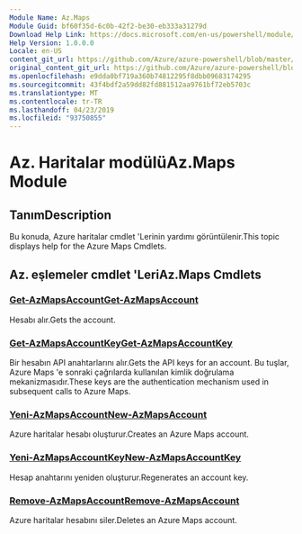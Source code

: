 ```yaml
---
Module Name: Az.Maps
Module Guid: bf60f35d-6c0b-42f2-be30-eb333a31279d
Download Help Link: https://docs.microsoft.com/en-us/powershell/module/az.maps
Help Version: 1.0.0.0
Locale: en-US
content_git_url: https://github.com/Azure/azure-powershell/blob/master/src/Maps/Maps/help/Az.Maps.md
original_content_git_url: https://github.com/Azure/azure-powershell/blob/master/src/Maps/Maps/help/Az.Maps.md
ms.openlocfilehash: e9dda0bf719a360b74812295f8dbb09683174295
ms.sourcegitcommit: 43f4bdf2a59dd82fd881512aa9761bf72eb5703c
ms.translationtype: MT
ms.contentlocale: tr-TR
ms.lasthandoff: 04/23/2019
ms.locfileid: "93750855"
---
```

# <span data-ttu-id="30d52-101">Az. Haritalar modülü</span><span class="sxs-lookup"><span data-stu-id="30d52-101">Az.Maps Module</span></span>
## <span data-ttu-id="30d52-102">Tanım</span><span class="sxs-lookup"><span data-stu-id="30d52-102">Description</span></span>
<span data-ttu-id="30d52-103">Bu konuda, Azure haritalar cmdlet 'Lerinin yardımı görüntülenir.</span><span class="sxs-lookup"><span data-stu-id="30d52-103">This topic displays help for the Azure Maps Cmdlets.</span></span>

## <span data-ttu-id="30d52-104">Az. eşlemeler cmdlet 'Leri</span><span class="sxs-lookup"><span data-stu-id="30d52-104">Az.Maps Cmdlets</span></span>
### [<span data-ttu-id="30d52-105">Get-AzMapsAccount</span><span class="sxs-lookup"><span data-stu-id="30d52-105">Get-AzMapsAccount</span></span>](Get-AzMapsAccount.md)
<span data-ttu-id="30d52-106">Hesabı alır.</span><span class="sxs-lookup"><span data-stu-id="30d52-106">Gets the account.</span></span>

### [<span data-ttu-id="30d52-107">Get-AzMapsAccountKey</span><span class="sxs-lookup"><span data-stu-id="30d52-107">Get-AzMapsAccountKey</span></span>](Get-AzMapsAccountKey.md)
<span data-ttu-id="30d52-108">Bir hesabın API anahtarlarını alır.</span><span class="sxs-lookup"><span data-stu-id="30d52-108">Gets the API keys for an account.</span></span>
<span data-ttu-id="30d52-109">Bu tuşlar, Azure Maps 'e sonraki çağrılarda kullanılan kimlik doğrulama mekanizmasıdır.</span><span class="sxs-lookup"><span data-stu-id="30d52-109">These keys are the authentication mechanism used in subsequent calls to Azure Maps.</span></span>

### [<span data-ttu-id="30d52-110">Yeni-AzMapsAccount</span><span class="sxs-lookup"><span data-stu-id="30d52-110">New-AzMapsAccount</span></span>](New-AzMapsAccount.md)
<span data-ttu-id="30d52-111">Azure haritalar hesabı oluşturur.</span><span class="sxs-lookup"><span data-stu-id="30d52-111">Creates an Azure Maps account.</span></span>

### [<span data-ttu-id="30d52-112">Yeni-AzMapsAccountKey</span><span class="sxs-lookup"><span data-stu-id="30d52-112">New-AzMapsAccountKey</span></span>](New-AzMapsAccountKey.md)
<span data-ttu-id="30d52-113">Hesap anahtarını yeniden oluşturur.</span><span class="sxs-lookup"><span data-stu-id="30d52-113">Regenerates an account key.</span></span>

### [<span data-ttu-id="30d52-114">Remove-AzMapsAccount</span><span class="sxs-lookup"><span data-stu-id="30d52-114">Remove-AzMapsAccount</span></span>](Remove-AzMapsAccount.md)
<span data-ttu-id="30d52-115">Azure haritalar hesabını siler.</span><span class="sxs-lookup"><span data-stu-id="30d52-115">Deletes an Azure Maps account.</span></span>

